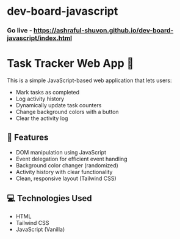 # dev-board-javascript

### Go live - https://ashraful-shuvon.github.io/dev-board-javascript/index.html

# Task Tracker Web App 📝

This is a simple JavaScript-based web application that lets users:

- Mark tasks as completed
- Log activity history
- Dynamically update task counters
- Change background colors with a button
- Clear the activity log

## 🚀 Features

- DOM manipulation using JavaScript
- Event delegation for efficient event handling
- Background color changer (randomized)
- Activity history with clear functionality
- Clean, responsive layout (Tailwind CSS)

## 💻 Technologies Used

- HTML
- Tailwind CSS
- JavaScript (Vanilla)
